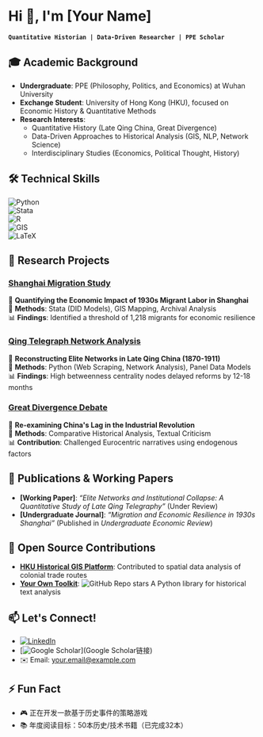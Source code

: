 # Hi 👋, I'm [Your Name]  
**`Quantitative Historian | Data-Driven Researcher | PPE Scholar`**  

## 🎓 Academic Background  
- **Undergraduate**: PPE (Philosophy, Politics, and Economics) at Wuhan University  
- **Exchange Student**: University of Hong Kong (HKU), focused on Economic History & Quantitative Methods  
- **Research Interests**:  
  - Quantitative History (Late Qing China, Great Divergence)  
  - Data-Driven Approaches to Historical Analysis (GIS, NLP, Network Science)  
  - Interdisciplinary Studies (Economics, Political Thought, History)  

## 🛠️ Technical Skills  
![Python](https://img.shields.io/badge/python-3670A0?style=flat&logo=python&logoColor=ffdd54)  
![Stata](https://img.shields.io/badge/stata-%231572B6.svg?style=flat&logo=stata&logoColor=white)  
![R](https://img.shields.io/badge/r-%23276DC3.svg?style=flat&logo=r&logoColor=white)  
![GIS](https://img.shields.io/badge/GIS-%230db7ed.svg?style=flat&logo=qgis&logoColor=white)  
![LaTeX](https://img.shields.io/badge/latex-%23008080.svg?style=flat&logo=latex&logoColor=white)  

## 🚀 Research Projects  
### [Shanghai Migration Study](https://github.com/yourname/shanghai-migration)  
📝 **Quantifying the Economic Impact of 1930s Migrant Labor in Shanghai**  
🔧 **Methods**: Stata (DID Models), GIS Mapping, Archival Analysis  
📊 **Findings**: Identified a threshold of 1,218 migrants for economic resilience  

### [Qing Telegraph Network Analysis](https://github.com/yourname/qing-telegraph)  
📝 **Reconstructing Elite Networks in Late Qing China (1870-1911)**  
🔧 **Methods**: Python (Web Scraping, Network Analysis), Panel Data Models  
📊 **Findings**: High betweenness centrality nodes delayed reforms by 12-18 months  

### [Great Divergence Debate](https://github.com/yourname/great-divergence)  
📝 **Re-examining China's Lag in the Industrial Revolution**  
🔧 **Methods**: Comparative Historical Analysis, Textual Criticism  
📊 **Contribution**: Challenged Eurocentric narratives using endogenous factors  

## 📝 Publications & Working Papers  
- **[Working Paper]**: *“Elite Networks and Institutional Collapse: A Quantitative Study of Late Qing Telegraphy”* (Under Review)  
- **[Undergraduate Journal]**: *“Migration and Economic Resilience in 1930s Shanghai”* (Published in *Undergraduate Economic Review*)  

## 🌱 Open Source Contributions  
- **[HKU Historical GIS Platform](链接)**: Contributed to spatial data analysis of colonial trade routes  
- **[Your Own Toolkit](链接)**: ![GitHub Repo stars](徽章链接) A Python library for historical text analysis  

## 📫 Let's Connect!  
- [![LinkedIn](https://img.shields.io/badge/LinkedIn-0077B5?style=flat&logo=linkedin&logoColor=white)](LinkedIn链接)  
- [![Google Scholar](https://img.shields.io/badge/Google_Scholar-4285F4?style=flat&logo=google-scholar&logoColor=white)](Google Scholar链接)  
- ✉️ Email: your.email@example.com  

## ⚡ Fun Fact  
- 🎮 正在开发一款基于历史事件的策略游戏  
- 📚 年度阅读目标：50本历史/技术书籍（已完成32本）
